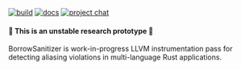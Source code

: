 [![build](https://github.com/BorrowSanitizer/rust/actions/workflows/build.yml/badge.svg)](https://github.com/BorrowSanitizer/rust/actions/workflows/build.yml)  [![docs](https://github.com/borrow-sanitizer/docs/actions/workflows/docs.yml/badge.svg)](https://borrow-sanitizer.github.io/docs/) [![project chat](https://img.shields.io/badge/zulip-join_chat-brightgreen.svg)](https://bsan.zulipchat.com/)
#### 🚧 This is an unstable research prototype 🚧 

BorrowSanitizer is work-in-progress LLVM instrumentation pass for detecting aliasing violations in multi-language Rust applications.
